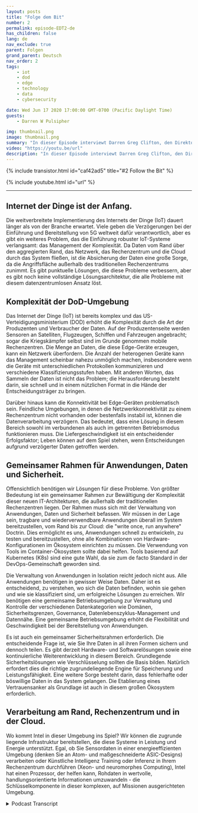 ```yaml
---
layout: posts
title: "Folge dem Bit"
number: 2
permalink: episode-EDT2-de
has_children: false
lang: de
nav_exclude: true
parent: Folgen
grand_parent: Deutsch
nav_order: 2
tags:
    - iot
    - dod
    - edge
    - technology
    - data
    - cybersecurity

date: Wed Jun 17 2020 17:00:00 GMT-0700 (Pacific Daylight Time)
guests:
    - Darren W Pulsipher

img: thumbnail.png
image: thumbnail.png
summary: "In dieser Episode interviewt Darren Greg Clifton, den Direktor des Department of Defense (DOD) und der Intelligence für Intel Corp. Sie diskutieren die Herausforderungen des Datenmanagements in einem komplexen System, das mehrere Clouds, Unternehmensrechenzentren, regionale Rechenzentren und taktische Randgebiete umfasst. Hören Sie Darren und Greg zu, wie sie einem Datenfragment von der Erfassung über seine Reise durch dieses Ökosystem bis zur Erzeugung verwertbarer Informationen für Analysten und Kämpfer folgen. Hören Sie Darren und Greg dabei zu, wie sie einige der Hindernisse in dieser großen, zirkulären Umgebung besprechen und Lösungen diskutieren, um verwertbare Informationen zu Analysten und zurück zu Kämpfern zu bringen."
video: "https://youtu.be/url"
description: "In dieser Episode interviewt Darren Greg Clifton, den Direktor des Department of Defense (DOD) und der Intelligence für Intel Corp. Sie diskutieren die Herausforderungen des Datenmanagements in einem komplexen System, das mehrere Clouds, Unternehmensrechenzentren, regionale Rechenzentren und taktische Randgebiete umfasst. Hören Sie Darren und Greg zu, wie sie einem Datenfragment von der Erfassung über seine Reise durch dieses Ökosystem bis zur Erzeugung verwertbarer Informationen für Analysten und Kämpfer folgen. Hören Sie Darren und Greg dabei zu, wie sie einige der Hindernisse in dieser großen, zirkulären Umgebung besprechen und Lösungen diskutieren, um verwertbare Informationen zu Analysten und zurück zu Kämpfern zu bringen."
---
```


<div>
{% include transistor.html id="caf42ad5" title="#2 Follow the Bit" %}

{% include youtube.html id="url" %}
</div>

---

## Internet der Dinge ist der Anfang.

Die weitverbreitete Implementierung des Internets der Dinge (IoT) dauert länger als von der Branche erwartet. Viele geben die Verzögerungen bei der Einführung und Bereitstellung von 5G weltweit dafür verantwortlich, aber es gibt ein weiteres Problem, das die Einführung robuster IoT-Systeme verlangsamt: das Management der Komplexität. Da Daten vom Rand über den aggregierten Rand, das Netzwerk, das Rechenzentrum und die Cloud durch das System fließen, ist die Absicherung der Daten eine große Sorge, da die Angriffsfläche außerhalb des traditionellen Rechenzentrums zunimmt. Es gibt punktuelle Lösungen, die diese Probleme verbessern, aber es gibt noch keine vollständige Lösungsarchitektur, die alle Probleme mit diesem datenzentrumlosen Ansatz löst.

## Komplexität der DoD-Umgebung

Das Internet der Dinge (IoT) ist bereits komplex und das US-Verteidigungsministerium (DOD) erhöht die Komplexität durch die Art der Produzenten und Verbraucher der Daten. Auf der Produzentenseite werden Sensoren an Satelliten, Flugzeugen, Schiffen und Fahrzeugen angebracht; sogar die Kriegskämpfer selbst sind im Grunde genommen mobile Rechenzentren. Die Menge an Daten, die diese Edge-Geräte erzeugen, kann ein Netzwerk überfordern. Die Anzahl der heterogenen Geräte kann das Management scheinbar nahezu unmöglich machen, insbesondere wenn die Geräte mit unterschiedlichen Protokollen kommunizieren und verschiedene Klassifizierungsstufen haben. Mit anderen Worten, das Sammeln der Daten ist nicht das Problem; die Herausforderung besteht darin, sie schnell und in einem nützlichen Format in die Hände der Entscheidungsträger zu bringen.

Darüber hinaus kann die Konnektivität bei Edge-Geräten problematisch sein. Feindliche Umgebungen, in denen die Netzwerkkonnektivität zu einem Rechenzentrum nicht vorhanden oder bestenfalls instabil ist, können die Datenverarbeitung verzögern. Das bedeutet, dass eine Lösung in diesem Bereich sowohl im verbundenen als auch im getrennten Betriebsmodus funktionieren muss. Die Liefergeschwindigkeit ist ein entscheidender Erfolgsfaktor; Leben können auf dem Spiel stehen, wenn Entscheidungen aufgrund verzögerter Daten getroffen werden.

## Gemeinsamer Rahmen für Anwendungen, Daten und Sicherheit.

Offensichtlich benötigen wir Lösungen für diese Probleme. Von größter Bedeutung ist ein gemeinsamer Rahmen zur Bewältigung der Komplexität dieser neuen IT-Architekturen, die außerhalb der traditionellen Rechenzentren liegen. Der Rahmen muss sich mit der Verwaltung von Anwendungen, Daten und Sicherheit befassen. Wir müssen in der Lage sein, tragbare und wiederverwendbare Anwendungen überall im System bereitzustellen, vom Rand bis zur Cloud: die "write once, run anywhere" Doctrin. Dies ermöglicht es uns, Anwendungen schnell zu entwickeln, zu testen und bereitzustellen, ohne alle Kombinationen von Hardware-Konfigurationen im Ökosystem einrichten zu müssen. Die Verwendung von Tools im Container-Ökosystem sollte dabei helfen. Tools basierend auf Kubernetes (K8s) sind eine gute Wahl, da sie zum de facto Standard in der DevOps-Gemeinschaft geworden sind.

Die Verwaltung von Anwendungen in Isolation reicht jedoch nicht aus. Alle Anwendungen benötigen in gewisser Weise Daten. Daher ist es entscheidend, zu verstehen, wo sich die Daten befinden, wohin sie gehen und wie sie klassifiziert sind, um erfolgreiche Lösungen zu erreichen. Wir benötigen eine gemeinsame Betriebsumgebung zur Verwaltung und Kontrolle der verschiedenen Datenkategorien wie Domänen, Sicherheitsgrenzen, Governance, Datenlebenszyklus-Management und Datennähe. Eine gemeinsame Betriebsumgebung erhöht die Flexibilität und Geschwindigkeit bei der Bereitstellung von Anwendungen.

Es ist auch ein gemeinsamer Sicherheitsrahmen erforderlich. Die entscheidende Frage ist, wie Sie Ihre Daten in all ihren Formen sichern und dennoch teilen. Es gibt derzeit Hardware- und Softwarelösungen sowie eine kontinuierliche Weiterentwicklung in diesem Bereich. Grundlegende Sicherheitslösungen wie Verschlüsselung sollten die Basis bilden. Natürlich erfordert dies die richtige zugrundeliegende Engine für Speicherung und Leistungsfähigkeit. Eine weitere Sorge besteht darin, dass fehlerhafte oder böswillige Daten in das System gelangen. Die Etablierung eines Vertrauensanker als Grundlage ist auch in diesem großen Ökosystem erforderlich.

## Verarbeitung am Rand, Rechenzentrum und in der Cloud.

Wo kommt Intel in dieser Umgebung ins Spiel? Wir können die zugrunde liegende Infrastruktur bereitstellen, die diese Systeme in Leistung und Energie unterstützt. Egal, ob Sie Sensordaten in einer energieeffizienten Umgebung (denken Sie an Atom- und maßgeschneiderte ASIC-Designs) verarbeiten oder Künstliche Intelligenz Training oder Inferenz in Ihrem Rechenzentrum durchführen (Xeon- und neuromorphes Computing), Intel hat einen Prozessor, der helfen kann, Rohdaten in wertvolle, handlungsorientierte Informationen umzuwandeln - die Schlüsselkomponente in dieser komplexen, auf Missionen ausgerichteten Umgebung.



<details>
<summary> Podcast Transcript </summary>

<p></p>

</details>
